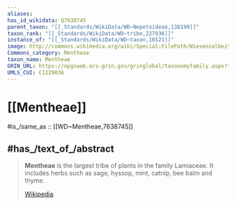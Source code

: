 ```yaml
---
aliases:
has_id_wikidata: Q7638745
parent_taxon: "[[_Standards/WikiData/WD~Nepetoideae,138199]]"
taxon_rank: "[[_Standards/WikiData/WD~tribe,227936]]"
instance_of: "[[_Standards/WikiData/WD~taxon,16521]]"
image: http://commons.wikimedia.org/wiki/Special:FilePath/Wiesensalbei%201.jpg
Commons_category: Mentheae
taxon_name: Mentheae
GRIN_URL: https://npgsweb.ars-grin.gov/gringlobal/taxonomyfamily.aspx?type=tribe&id=2099
UMLS_CUI: C1229036
---
```


# [[Mentheae]] 

#is_/same_as :: [[WD~Mentheae,7638745]] 

## #has_/text_of_/abstract 

> **Mentheae** is the largest tribe of plants in the family Lamiaceae. 
> It includes herbs such as sage, hyssop, mint, catnip, bee balm and thyme.
>
> [Wikipedia](https://en.wikipedia.org/wiki/Mentheae) 

